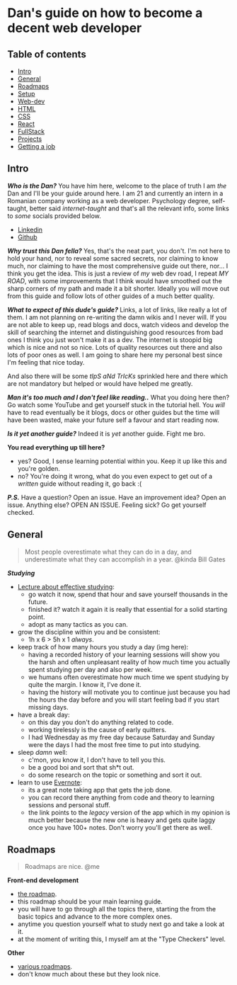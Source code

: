 
# Dan's guide on how to become a decent web developer

## Table of contents
- [Intro](#intro)
- [General](#general)
- [Roadmaps](#roadmaps)
- [Setup](#setup)
- [Web-dev](#web-dev)
- [HTML](#html)
- [CSS](#css)
- [React](#react)
- [FullStack](#fullstack)
- [Projects](#projects)
- [Getting a job](#getting-a-job)

## Intro
***Who is the Dan?*** 
 You have him here, welcome to the place of truth I am *the* Dan and I'll be your guide around here. I am 21 and currently an intern in a Romanian company working as a web developer. Psychology degree, self-taught, better said *internet-taught* and that's all the relevant info, some links to *some* socials provided below.
 
 - [Linkedin](https://www.linkedin.com/in/dan-lucian-gaina/)
 - [Github](https://github.com/Dan-Lucian)

***Why trust this Dan fella?***
Yes, that's the neat part, you don't. I'm not here to hold your hand, nor to reveal some sacred secrets, nor claiming to know much, nor claiming to have the most comprehensive guide out there, nor... I think you get the idea. This is just a review of *my* web dev road, I repeat *MY ROAD*, with some improvements that I think would have smoothed out the sharp corners of my path and made it a bit shorter. Ideally you will move out from this guide and follow lots of other guides of a much better quality.

***What to expect of this dude's guide?***
Links, a lot of links, like really a lot of them. I am not planning on re-writing the damn wikis and I never will. If you are not able to keep up, read blogs and docs, watch videos and develop the skill of searching the internet and distinguishing good resources from bad ones I think you just won't make it as a dev. The internet is stoopid big which is nice and not so nice. Lots of quality resources out there and also lots of poor ones as well. I am going to share here my personal best since I'm feeling that nice today.

And also there will be some *tIpS aNd TrIcKs* sprinkled here and there which are not mandatory but helped or would have helped me greatly.

***Man it's too much and I don't feel like reading..***
What you doing here then? Go watch some YouTube and get yourself stuck in the tutorial hell. You *will* have to read eventually be it blogs, docs or other guides but the time will have been wasted, make your future self a favour and start reading now.

***Is it yet another guide?***
Indeed it is *yet* another guide. Fight me bro.

**You read everything up till here?** 

 - yes? Good, I sense learning potential within you. Keep it up like this and you're golden. 
 - no? You're doing it wrong, what do you even expect to get out of a *written* guide without reading it, go back :(

***P.S.*** Have a question? Open an issue. Have an improvement idea? Open an issue. Anything else? OPEN AN ISSUE. Feeling sick? Go get yourself checked.

## General

> Most people overestimate what they can do in a day, and underestimate what they can accomplish in a year. @kinda Bill Gates

***Studying***
 - [Lecture about effective studying](https://www.youtube.com/watch?v=IlU-zDU6aQ0&t=604s):
	 - go watch it now, spend that hour and save yourself thousands in the future.
	 - finished it? watch it again it is really that essential for a solid starting point.
	 - adopt as many tactics as you can.
- grow the discipline within you and be consistent:
	-  1h x 6 > 5h x 1 *always*.
- keep track of how many hours you study a day (img here):
	- having a recorded history of your learning sessions will show you the harsh and often unpleasant reality of how much time you actually spent studying per day and also per week.
	- we humans often overestimate how much time we spent studying by quite the margin. I know it, I've done it.
	- having the history will motivate you to continue just because you had the hours the day before and you will start feeling bad if you start missing days.
- have a break day:
	- on this day you don't do anything related to code.
	- working tirelessly is the cause of early quitters.
	- I had Wednesday as my free day because Saturday and Sunday were the days I had the most free time to put into studying.
- sleep *damn* well:
	- c'mon, you know it, I don't have to tell you this.
	- be a good boi and sort that sh*t out.
	- do some research on the topic or something and sort it out.
- learn to use [Evernote](https://help.evernote.com/hc/en-us/articles/360052560314-Install-an-older-version-of-Evernote):
	- its a great note taking app that gets the job done.
	- you can record there anything from code and theory to learning sessions and personal stuff.
	- the link points to the *legacy* version of the app which in my opinion is much better because the new one is heavy and gets quite laggy once you have 100+ notes. Don't worry you'll get there as well.


## Roadmaps

> Roadmaps are nice. @me

**Front-end development**
 - [the roadmap](https://roadmap.sh/frontend).
 - this roadmap should be your main learning guide. 
 - you will have to go through all the topics there, starting the from the basic topics and advance to the more complex ones.
 - anytime you question yourself what to study next go and take a look at it.
 - at the moment of writing this, I myself am at the "Type Checkers" level.

**Other**
 - [various roadmaps](https://github.com/kamranahmedse/developer-roadmap).
 - don't know much about these but they look nice.

